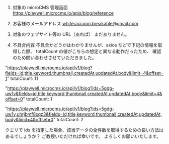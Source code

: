 1. 対象の microCMS 管理画面
   https://playwell.microcms.io/apis/blog/reference

2. お客様のメールアドレス
   whiteraccoon.breakable@gmail.com

3. 対象のウェブサイト等の URL（あれば）
   まだありません。

4. 不具合内容
   不具合かどうかはわかりませんが、axios などで下記の情報を取得した際、
   totalCount の値がこちらの想定と異なる動作だったため、
   確認のため問い合わせさせていただきました。

"https://playwell.microcms.io/api/v1/blog?fields=id,title,keyword,thumbnail,createdAt,updatedAt,body&limit=4&offset=1"
totalCount: 11

"https://playwell.microcms.io/api/v1/blog?ids=5gdg-uw1v&fields=id,title,keyword,thumbnail,createdAt,updatedAt,body&limit=4&offset=0"
totalCount: 1

"https://playwell.microcms.io/api/v1/blog?ids=5gdg-uw1v,uhrjbmf8xqz3&fields=id,title,keyword,thumbnail,createdAt,updatedAt,body&limit=4&offset=0"
totalCount: 2

クエリで ids を指定した場合、該当データの全件数を取得するための良い方法はあるでしょうか？
ご教授いただければ幸いです。
よろしくお願いいたします。
